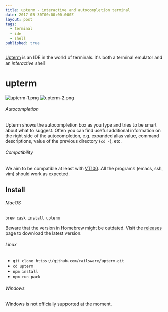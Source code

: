 ```yaml
---
title: upterm - interactive and autocompletion terminal
date: 2017-05-30T00:00:00.000Z
layout: post
tags:
  - terminal
  - ide
  - shell
published: true
---
```

[Upterm](https://github.com/railsware/upterm) is an IDE in the world of terminals. it's both a terminal emulator and an *interactive* shell<!--more-->

# upterm
![upterm-1.png](/post_images/upterm-1.png)
![upterm-2.png](/post_images/upterm-2.png)

###### Autocompletion

Upterm shows the autocompletion box as you type and tries to be smart about what to suggest.
Often you can find useful additional information on the right side of the autocompletion, e.g. expanded alias value,
command descriptions, value of the previous directory (`cd -`), etc.

###### Compatibility

We aim to be compatible at least with [VT100](https://en.wikipedia.org/wiki/VT100). All the programs (emacs, ssh, vim) should work as expected.

Install
------------

###### MacOS

```bash
brew cask install upterm
```

Beware that the version in Homebrew might be outdated. Visit the [releases](https://github.com/railsware/upterm/releases) page to download the latest version.

###### Linux

* `git clone https://github.com/railsware/upterm.git`
* `cd upterm`
* `npm install`
* `npm run pack`

###### Windows

Windows is not officially supported at the moment.
